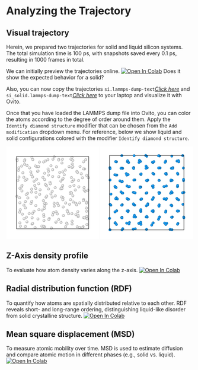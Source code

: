 # Analyzing the Trajectory

## Visual trajectory
Herein, we prepared two trajectories for solid and liquid silicon systems.
The total simulation time is 100 ps, with snapshots saved every 0.1 ps, resulting in 1000 frames in total.

We can initially preview the trajectories online.
[![Open In Colab](https://colab.research.google.com/assets/colab-badge.svg)](https://colab.research.google.com/github/AMLS-PRG/AtomML-Course/blob/main/module-5/05-Analyzing-the-Trajectory/Check_trj.ipynb)
Does it show the expected behavior for a solid?

Also, you can now copy the trajectories ```si.lammps-dump-text```[*Click here*](https://drive.google.com/file/d/1CSkQOyYbQ0aHf67ETLJ58Gp5RlnPkSxZ/view?usp=drive_link) and ```si_solid.lammps-dump-text```[*Click here*](https://drive.google.com/file/d/1JCFXgqru7S-DCJIZO2Xvar87Tdgfx3qZ/view?usp=drive_link) to your laptop and visualize it with Ovito. 

Once that you have loaded the LAMMPS dump file into Ovito, you can color the atoms according to the degree of order around them.
Apply the ```Identify diamond structure``` modifier that can be chosen from the ```Add modification``` dropdown menu.
For reference, below we show liquid and solid configurations colored with the modifier ```Identify diamond structure```.

<p float="left">
  <img src="https://raw.githubusercontent.com/AMLS-PRG/AtomML-Course/main/module-5/05-Analyzing-the-Trajectory/si-liquid.png" width="250"> 
  <img src="https://raw.githubusercontent.com/AMLS-PRG/AtomML-Course/main/module-5/05-Analyzing-the-Trajectory/si-solid.png"  width="250">
</p>

## Z-Axis density profile

To evaluate how atom density varies along the z-axis.
[![Open In Colab](https://colab.research.google.com/assets/colab-badge.svg)](https://colab.research.google.com/github/AMLS-PRG/AtomML-Course/blob/main/module-5/05-Analyzing-the-Trajectory/Calculate_density.ipynb)

## Radial distribution function (RDF)

To quantify how atoms are spatially distributed relative to each other.
RDF reveals short- and long-range ordering, distinguishing liquid-like disorder from solid crystalline structure.
[![Open In Colab](https://colab.research.google.com/assets/colab-badge.svg)](https://colab.research.google.com/github/AMLS-PRG/AtomML-Course/blob/main/module-5/05-Analyzing-the-Trajectory/Calculate_rdf.ipynb)

## Mean square displacement (MSD)

To measure atomic mobility over time.
MSD is used to estimate diffusion and compare atomic motion in different phases (e.g., solid vs. liquid).
[![Open In Colab](https://colab.research.google.com/assets/colab-badge.svg)](https://colab.research.google.com/github/AMLS-PRG/AtomML-Course/blob/main/module-5/05-Analyzing-the-Trajectory/Calculate_MSD.ipynb)

